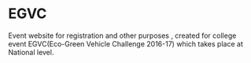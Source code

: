 # EGVC
Event website for registration and other purposes , created for college event EGVC(Eco-Green Vehicle Challenge 2016-17) which takes place at National level.
